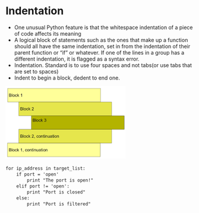# Indentation

- One unusual Python feature is that the whitespace indentation of a piece of code affects its meaning
- A logical block of statements such as the ones that make up a function should all have the same indentation, set in from the indentation of their parent function or “if” or whatever. If one of the lines in a group has a different indentation, it is flagged as a syntax error.
- Indentation. Standard is to use four spaces and not tabs(or use tabs that are set to spaces)
- Indent to begin a block, dedent to end one.

![indent](../imgs/blocks.png)

```
for ip_address in target_list:
    if port = 'open'
        print "The port is open!"
    elif port != 'open':
        print "Port is closed"
    else:
        print "Port is filtered"

```